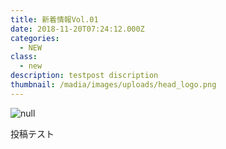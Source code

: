 ```yaml
---
title: 新着情報Vol.01
date: 2018-11-20T07:24:12.000Z
categories:
  - NEW
class:
  - new
description: testpost discription
thumbnail: /madia/images/uploads/head_logo.png
---
```

![null](/madia/images/uploads/ft_logo.png)

投稿テスト
